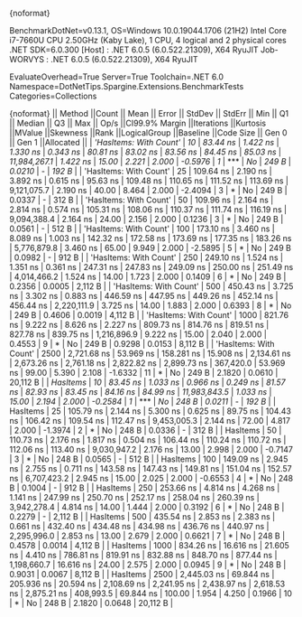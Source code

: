 {noformat}

BenchmarkDotNet=v0.13.1, OS=Windows 10.0.19044.1706 (21H2)
Intel Core i7-7660U CPU 2.50GHz (Kaby Lake), 1 CPU, 4 logical and 2 physical cores
.NET SDK=6.0.300
  [Host]     : .NET 6.0.5 (6.0.522.21309), X64 RyuJIT
  Job-WORVYS : .NET 6.0.5 (6.0.522.21309), X64 RyuJIT

EvaluateOverhead=True  Server=True  Toolchain=.NET 6.0  
Namespace=DotNetTips.Spargine.Extensions.BenchmarkTests  Categories=Collections  

{noformat}
||                Method ||Count ||       Mean ||    Error ||    StdDev ||   StdErr ||        Min ||         Q1 ||     Median ||         Q3 ||        Max ||        Op/s ||CI99.9% Margin ||Iterations ||Kurtosis ||MValue ||Skewness ||Rank ||LogicalGroup ||Baseline ||Code Size || Gen 0 || Gen 1 ||Allocated ||
| *'HasItems: With Count'* |    *10* |    *83.44 ns* |  *1.422 ns* |   *1.330 ns* |  *0.343 ns* |    *80.81 ns* |    *83.02 ns* |    *83.56 ns* |    *84.45 ns* |    *85.03 ns* | *11,984,267.1* |       *1.422 ns* |      *15.00* |    *2.221* |  *2.000* |  *-0.5976* |    *1* |            *** |       *No* |     *249 B* | *0.0210* |      *-* |     *192 B* |
| 'HasItems: With Count' |    25 |   109.64 ns |  2.190 ns |   3.892 ns |  0.615 ns |    95.63 ns |   109.48 ns |   110.65 ns |   111.52 ns |   113.69 ns |  9,121,075.7 |       2.190 ns |      40.00 |    8.464 |  2.000 |  -2.4094 |    3 |            * |       No |     249 B | 0.0337 |      - |     312 B |
| 'HasItems: With Count' |    50 |   109.96 ns |  2.164 ns |   2.814 ns |  0.574 ns |   105.31 ns |   108.06 ns |   110.37 ns |   111.74 ns |   116.19 ns |  9,094,388.4 |       2.164 ns |      24.00 |    2.156 |  2.000 |   0.1236 |    3 |            * |       No |     249 B | 0.0561 |      - |     512 B |
| 'HasItems: With Count' |   100 |   173.10 ns |  3.460 ns |   8.089 ns |  1.003 ns |   142.32 ns |   172.58 ns |   173.69 ns |   177.35 ns |   183.26 ns |  5,776,879.8 |       3.460 ns |      65.00 |    9.949 |  2.000 |  -2.5895 |    5 |            * |       No |     249 B | 0.0982 |      - |     912 B |
| 'HasItems: With Count' |   250 |   249.10 ns |  1.524 ns |   1.351 ns |  0.361 ns |   247.31 ns |   247.83 ns |   249.09 ns |   250.00 ns |   251.49 ns |  4,014,466.2 |       1.524 ns |      14.00 |    1.723 |  2.000 |   0.1409 |    6 |            * |       No |     249 B | 0.2356 | 0.0005 |   2,112 B |
| 'HasItems: With Count' |   500 |   450.43 ns |  3.725 ns |   3.302 ns |  0.883 ns |   446.59 ns |   447.95 ns |   449.26 ns |   452.14 ns |   456.44 ns |  2,220,111.9 |       3.725 ns |      14.00 |    1.883 |  2.000 |   0.6393 |    8 |            * |       No |     249 B | 0.4606 | 0.0019 |   4,112 B |
| 'HasItems: With Count' |  1000 |   821.76 ns |  9.222 ns |   8.626 ns |  2.227 ns |   809.73 ns |   814.76 ns |   819.51 ns |   827.78 ns |   839.75 ns |  1,216,896.9 |       9.222 ns |      15.00 |    2.040 |  2.000 |   0.4553 |    9 |            * |       No |     249 B | 0.9298 | 0.0153 |   8,112 B |
| 'HasItems: With Count' |  2500 | 2,721.68 ns | 53.969 ns | 158.281 ns | 15.908 ns | 2,134.61 ns | 2,673.26 ns | 2,761.18 ns | 2,822.82 ns | 2,899.73 ns |    367,420.0 |      53.969 ns |      99.00 |    5.390 |  2.108 |  -1.6332 |   11 |            * |       No |     249 B | 2.1820 | 0.0610 |  20,112 B |
|               *HasItems* |    *10* |    *83.45 ns* |  *1.033 ns* |   *0.966 ns* |  *0.249 ns* |    *81.57 ns* |    *82.93 ns* |    *83.45 ns* |    *84.16 ns* |    *84.99 ns* | *11,983,843.5* |       *1.033 ns* |      *15.00* |    *2.194* |  *2.000* |  *-0.2584* |    *1* |            *** |       *No* |     *248 B* | *0.0211* |      *-* |     *192 B* |
|               HasItems |    25 |   105.79 ns |  2.144 ns |   5.300 ns |  0.625 ns |    89.75 ns |   104.43 ns |   106.42 ns |   109.54 ns |   112.47 ns |  9,453,005.3 |       2.144 ns |      72.00 |    4.817 |  2.000 |  -1.3974 |    2 |            * |       No |     248 B | 0.0336 |      - |     312 B |
|               HasItems |    50 |   110.73 ns |  2.176 ns |   1.817 ns |  0.504 ns |   106.44 ns |   110.24 ns |   110.72 ns |   112.06 ns |   113.40 ns |  9,030,947.2 |       2.176 ns |      13.00 |    2.998 |  2.000 |  -0.7147 |    3 |            * |       No |     248 B | 0.0565 |      - |     512 B |
|               HasItems |   100 |   149.09 ns |  2.945 ns |   2.755 ns |  0.711 ns |   143.58 ns |   147.43 ns |   149.81 ns |   151.04 ns |   152.57 ns |  6,707,423.2 |       2.945 ns |      15.00 |    2.025 |  2.000 |  -0.6553 |    4 |            * |       No |     248 B | 0.1004 |      - |     912 B |
|               HasItems |   250 |   253.66 ns |  4.814 ns |   4.268 ns |  1.141 ns |   247.99 ns |   250.70 ns |   252.17 ns |   258.04 ns |   260.39 ns |  3,942,278.4 |       4.814 ns |      14.00 |    1.444 |  2.000 |   0.3192 |    6 |            * |       No |     248 B | 0.2279 |      - |   2,112 B |
|               HasItems |   500 |   435.54 ns |  2.853 ns |   2.383 ns |  0.661 ns |   432.40 ns |   434.48 ns |   434.98 ns |   436.76 ns |   440.97 ns |  2,295,996.0 |       2.853 ns |      13.00 |    2.679 |  2.000 |   0.6621 |    7 |            * |       No |     248 B | 0.4578 | 0.0014 |   4,112 B |
|               HasItems |  1000 |   834.26 ns | 16.616 ns |  21.605 ns |  4.410 ns |   786.81 ns |   819.91 ns |   832.88 ns |   848.70 ns |   877.44 ns |  1,198,660.7 |      16.616 ns |      24.00 |    2.575 |  2.000 |   0.0945 |    9 |            * |       No |     248 B | 0.9031 | 0.0067 |   8,112 B |
|               HasItems |  2500 | 2,445.03 ns | 69.844 ns | 205.936 ns | 20.594 ns | 2,108.69 ns | 2,241.95 ns | 2,438.97 ns | 2,618.53 ns | 2,875.21 ns |    408,993.5 |      69.844 ns |     100.00 |    1.954 |  4.250 |   0.1966 |   10 |            * |       No |     248 B | 2.1820 | 0.0648 |  20,112 B |
